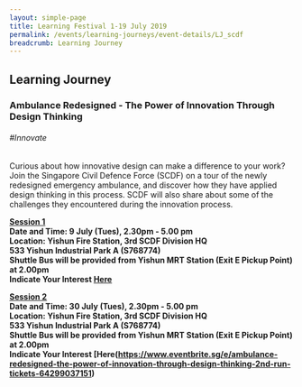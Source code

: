 ```yaml
---
layout: simple-page
title: Learning Festival 1-19 July 2019
permalink: /events/learning-journeys/event-details/LJ_scdf
breadcrumb: Learning Journey
---
```


## Learning Journey
### Ambulance Redesigned - The Power of Innovation Through Design Thinking 
###### _#Innovate_

Curious about how innovative design can make a difference to your work? Join the Singapore Civil Defence Force (SCDF) on a tour of the newly redesigned emergency ambulance, and discover how they have applied design thinking in this process. SCDF will also share about some of the challenges they encountered during the innovation process.

<b><u>Session 1</u><br>
**Date and Time: 9 July (Tues), 2.30pm - 5.00 pm** <br>
**Location: Yishun Fire Station, 3rd SCDF Division HQ <br> 533 Yishun Industrial Park A (S768774)** <br>
**Shuttle Bus will be provided from Yishun MRT Station (Exit E Pickup Point) at 2.00pm** <br>
**Indicate Your Interest [Here](https://www.eventbrite.sg/e/ambulance-redesigned-the-power-of-innovation-through-design-thinking-tickets-62126227218)** 
  
<b><u>Session 2</u><br>
**Date and Time: 30 July (Tues), 2.30pm - 5.00 pm** <br>
**Location: Yishun Fire Station, 3rd SCDF Division HQ <br> 533 Yishun Industrial Park A (S768774)** <br>
**Shuttle Bus will be provided from Yishun MRT Station (Exit E Pickup Point) at 2.00pm** <br>
**Indicate Your Interest [Here(https://www.eventbrite.sg/e/ambulance-redesigned-the-power-of-innovation-through-design-thinking-2nd-run-tickets-64299037151)**   
